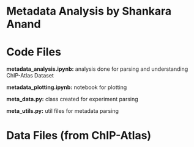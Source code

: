 # Metadata Analysis by Shankara Anand

# Code Files
**metadata_analysis.ipynb:** analysis done for parsing and understanding ChIP-Atlas Dataset

**metadata_plotting.ipynb:** notebook for plotting

**meta_data.py:** class created for experiment parsing

**meta_utils.py:** util files for metadata parsing

# Data Files (from ChIP-Atlas)
